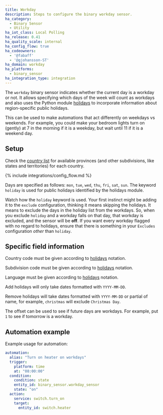 ```yaml
---
title: Workday
description: Steps to configure the binary workday sensor.
ha_category:
  - Binary Sensor
  - Utility
ha_iot_class: Local Polling
ha_release: 0.41
ha_quality_scale: internal
ha_config_flow: true
ha_codeowners:
  - '@fabaff'
  - '@gjohansson-ST'
ha_domain: workday
ha_platforms:
  - binary_sensor
ha_integration_type: integration
---
```


The `workday` binary sensor indicates whether the current day is a workday or not. It allows specifying which days of the week will count as workdays and also
uses the Python module [holidays](https://pypi.org/project/holidays/) to incorporate information about region-specific public holidays.

This can be used to make automations that act differently on weekdays vs weekends. For example, you could make your bedroom lights turn on (gently) at 7 in the morning if it is a weekday, but wait until 11 if it is a weekend day.

## Setup

Check the [country list](https://github.com/dr-prodigy/python-holidays#available-countries) for available provinces (and other subdivisions, like states and territories) for each country.

{% include integrations/config_flow.md %}

Days are specified as follows: `mon`, `tue`, `wed`, `thu`, `fri`, `sat`, `sun`.
The keyword `holiday` is used for public holidays identified by the holidays module.

<div class='note warning'>

Watch how the `holiday` keyword is used. Your first instinct might be adding it to the `exclude` configuration, thinking it means skipping the holidays. It means to exclude the days in the holiday list from the workdays. So, when you exclude `holiday` and a workday falls on that day, that workday is excluded, and the sensor will be **off**. If you want every workday flagged with no regard to holidays, ensure that there is something in your `Excludes` configuration _other_ than `holiday`.

</div>

## Specific field information

Country code must be given according to [holidays](https://pypi.org/project/holidays/) notation.

Subdivision code must be given according to [holidays](https://pypi.org/project/holidays/) notation.

Language must be given according to [holidays](https://pypi.org/project/holidays/) notation.

Add holidays will only take dates formatted with `YYYY-MM-DD`.

Remove holidays will take dates formatted with `YYYY-MM-DD` or partial of name, for example, `christmas` will exclude `Christmas Day`.

The offset can be used to see if future days are workdays. For example, put `1` to see if tomorrow is a workday.

## Automation example

Example usage for automation:

```yaml
automation:
  alias: "Turn on heater on workdays"
  trigger:
    platform: time
    at: "08:00:00"
  condition:
    condition: state
    entity_id: binary_sensor.workday_sensor
    state: "on"
  action:
    service: switch.turn_on
    target:
      entity_id: switch.heater
```
